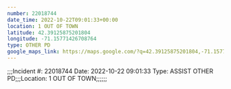 ```yaml
---
number: 22018744
date_time: 2022-10-22T09:01:33+00:00
location: 1 OUT OF TOWN
latitude: 42.39125875201804
longitude: -71.15771426708764
type: OTHER PD
google_maps_link: https://maps.google.com/?q=42.39125875201804,-71.15771426708764
---
```


;;;Incident #: 22018744  Date: 2022-10-22 09:01:33   Type: ASSIST OTHER PD;;;Location: 1 OUT OF TOWN;;;;;;
